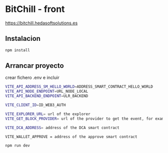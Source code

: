 # BitChill - front

https://bitchill.hedasoftsolutions.es

## Instalacion

```bash
npm install
```

## Arrancar proyecto

crear fichero .env e incluir

```bash
VITE_API_ADDRESS_SM_HELLO_WORLD=ADDRESS_SMART_CONTRACT_HELLO_WORLD
VITE_API_NODE_ENDPOINT=URL_NODE_LOCAL
VITE_API_BACKEND_ENDPOINT=ULR_BACKEND

VITE_CLIENT_ID=ID_WEB3_AUTH

VITE_EXPLORER_URL= url of the explorer
VITE_GET_BLOCK_PROVIDER= url of the provider to get the event, for example getblock.io

VITE_DCA_ADDRESS= address of the DCA smart contract

VITE_WALLET_APPROVE = address of the approve smart contract
```

```bash
npm run dev
```
